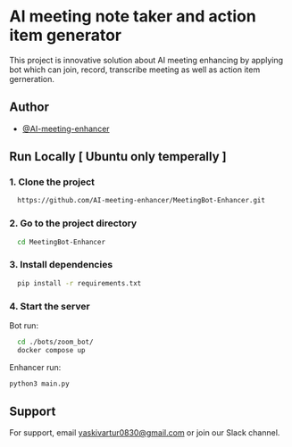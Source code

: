 
# AI meeting note taker and action item generator

This project is innovative solution about AI meeting enhancing by applying bot which can join, record, transcribe meeting as well as action item gerneration.

## Author

- [@AI-meeting-enhancer](https://www.github.com/AI-meeting-enhancer)
## Run Locally [ Ubuntu only temperally ]

### 1. Clone the project

```bash
  https://github.com/AI-meeting-enhancer/MeetingBot-Enhancer.git
```

### 2. Go to the project directory

```bash
  cd MeetingBot-Enhancer
```

### 3. Install dependencies

```bash
  pip install -r requirements.txt
```

### 4. Start the server
Bot run:

```bash
  cd ./bots/zoom_bot/
  docker compose up
```
Enhancer run:
```bash
python3 main.py
```


## Support

For support, email yaskivartur0830@gmail.com or join our Slack channel.

